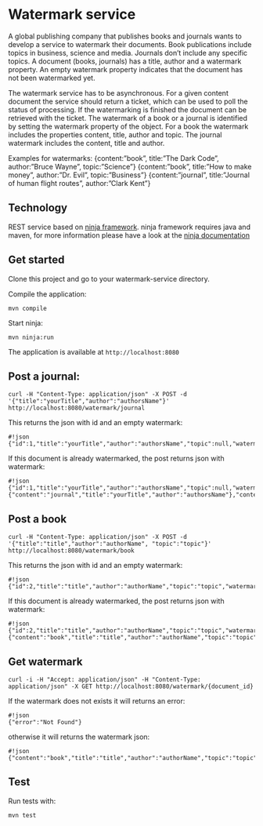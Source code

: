 # Watermark service

A global publishing company that publishes books and journals wants to develop a service to watermark their documents. Book publications include topics in business, science and media. Journals don’t include any specific topics. A document (books, journals) has a title, author and a watermark property. An empty watermark property indicates that the document has not been watermarked yet.

The watermark service has to be asynchronous. For a given content document the service should return a ticket, which can be used to poll the status of processing. If the watermarking is finished the document can be retrieved with the ticket. The watermark of a book or a journal is identified by setting the watermark property of the object. For a book the watermark includes the properties content, title, author and topic. The journal watermark includes the content, title and author. 

Examples for watermarks:
{content:”book”, title:”The Dark Code”, author:”Bruce Wayne”, topic:”Science”}
{content:”book”, title:”How to make money”, author:”Dr. Evil”, topic:”Business”}
{content:”journal”, title:”Journal of human flight routes”, author:”Clark Kent”}


## Technology

REST service based on [ninja framework](http://www.ninjaframework.org/). 
ninja framework requires java and maven, for more information please have a look at the 
[ninja documentation](http://www.ninjaframework.org/documentation/getting_started/installing_ninja.html) 


## Get started

Clone this project and go to your watermark-service directory.

Compile the application:

    mvn compile

Start ninja:

    mvn ninja:run

The application is available at <code>http://localhost:8080</code>

## Post a journal:

    curl -H "Content-Type: application/json" -X POST -d '{"title":"yourTitle","author":"authorsName"}' http://localhost:8080/watermark/journal

This returns the json with id and an empty watermark:

```
#!json
{"id":1,"title":"yourTitle","author":"authorsName","topic":null,"watermark":null,"content":"journal"}C
```

If this document is already watermarked, the post returns json with watermark:
```
#!json
{"id":1,"title":"yourTitle","author":"authorsName","topic":null,"watermark":{"content":"journal","title":"yourTitle","author":"authorsName"},"content":"journal"}
```

## Post a book

    curl -H "Content-Type: application/json" -X POST -d '{"title":"title","author":"authorName", "topic":"topic"}' http://localhost:8080/watermark/book
    
This returns the json with id and an empty watermark:

```
#!json
{"id":2,"title":"title","author":"authorName","topic":"topic","watermark":null,"content":"book"}
```

If this document is already watermarked, the post returns json with watermark:

```
#!json
{"id":2,"title":"title","author":"authorName","topic":"topic","watermark":{"content":"book","title":"title","author":"authorName","topic":"topic"},"content":"book"}
```

## Get watermark

    curl -i -H "Accept: application/json" -H "Content-Type: application/json" -X GET http://localhost:8080/watermark/{document_id}

If the watermark does not exists it will returns an error:

```
#!json
{"error":"Not Found"}
```

otherwise it will returns the watermark json:

```
#!json
{"content":"book","title":"title","author":"authorName","topic":"topic"}
```

## Test

Run tests with:

    mvn test

